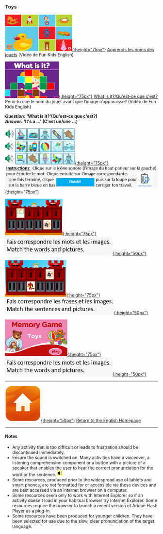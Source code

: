 <head>
<!-- Global site tag (gtag.js) - Google Analytics -->
<script async src="https://www.googletagmanager.com/gtag/js?id=UA-160613202-1"></script>
<script>
  window.dataLayer = window.dataLayer || [];
  function gtag(){dataLayer.push(arguments);}
  gtag('js', new Date());
  gtag('config', 'UA-160613202-1');
</script>
</head>

### Toys

[![fcety](/images/fkety.PNG){:height="75px"}](https://www.youtube.com/watch?v=gGxaTfzmuMI) [Apprends les noms des jouets](https://www.youtube.com/watch?v=gGxaTfzmuMI) (Vidéo de Fun Kids English)  

[![fket](/images/fket.PNG){:height="75px"}](https://www.youtube.com/watch?v=8-SWzpdcl6E) [What is it?/Qu'est-ce que c'est?](https://www.youtube.com/watch?v=8-SWzpdcl6E)  
Peux-tu dire le nom du jouet avant que l’image n’apparaisse?  (Vidéo de Fun Kids English)  

***Question:*** **'What is it?'(Qu'est-ce que c'est?)**  
***Answer:*** **'It's a ...' (C'est un/une ...)**  

[![toyslvwk1](/images/toyslvwk1.PNG){:height="75px"}](https://www.liveworksheets.com/worksheets/en/English_as_a_Second_Language_(ESL)/Toys/Toys_(listen_and_choose)_ot1373gz) [![toyslvwk1bfr](/images/toyslvwk1bfr.PNG){:height="75px"}](https://www.liveworksheets.com/worksheets/en/English_as_a_Second_Language_(ESL)/Toys/Toys_(listen_and_choose)_ot1373gz)   

[![gwtme](/images/gwtme.PNG){:height="75px"}](http://eslgamesworld.com/members/games/vocabulary/memoryaudio/toys2/index.html) [![memins1fr](/images/memins1fr.PNG){:height="50px"}](http://eslgamesworld.com/members/games/vocabulary/memoryaudio/toys2/index.html)  

[![gwtme2](/images/gwtme2.PNG){:height="75px"}](http://www.eslgamesworld.com/members/games/vocabulary/memoryaudio/toys/index.html) [![memins2fr](/images/memins2fr.PNG){:height="50px"}](http://www.eslgamesworld.com/members/games/vocabulary/memoryaudio/toys/index.html)  

[![mety](/images/mety.PNG){:height="75px"}](https://www.kidslearningville.com/toys-vocabulary-esl-memory-game/)  [![memins1fr](/images/memins1fr.PNG){:height="50px"}](https://www.kidslearningville.com/toys-vocabulary-esl-memory-game/)  

<!--*REMEMBER* - There's no rush - it doesn't matter how long it takes you to find the pairs.  
*LEMBRA-TE* - Não há pressa - não tem importância o tempo que demoras a encontrar os pares.--> 

***
[![home](/images/home.png){:height="50px"}](https://1blockatatime.github.io/English) [Return to the English Homepage](https://1blockatatime.github.io/English)

***
#### Notes
* Any activity that is too difficult or leads to frustration should be discontinued immediately.
* Ensure the sound is switched on. Many activities have a voiceover, a listening comprehension component or a button with a picture of a speaker that enables the user to hear the correct pronunciation for the word or the sentence. ![spkr2](/images/spkr2.PNG)
* Some resources, produced prior to the widespread use of tablets and smart phones, are not formatted for or accessible via these devices and are best accessed via an internet browser on a computer.
* Some resources seem only to work with Internet Explorer so if an activity doesn't load in your habitual browser try Internet Explorer. Some resources require the browser to launch a recent version of Adobe Flash Player as a plug-in.
* Some resources have been produced for younger children. They have been selected for use due to the slow, clear pronunciation of the target language.
